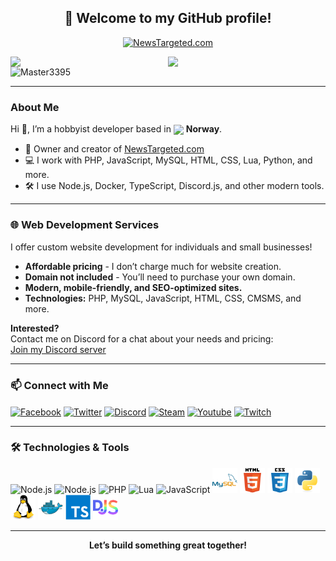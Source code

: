 <h2 align="center">👋 Welcome to my GitHub profile!</h2>

<p align="center">
  <a href="https://NewsTargeted.com" target="_blank">
    <img src="https://newstargeted.com/logo.png" alt="NewsTargeted.com" width="40" height="40">
  </a>
</p>

<p align="center">
  <a href="https://github-readme-stats.vercel.app/api?username=Master3395&count_private=true&include_all_commits=true&show_icons=true&theme=dark&icon_color=fff&hide_border=true">
    <img width="50%" align="right" src="https://github-readme-stats.vercel.app/api?username=Master3395&count_private=true&include_all_commits=true&show_icons=true&theme=dark&icon_color=fff&hide_border=true">
  </a>
  <a href="https://github-readme-stats.vercel.app/api/top-langs/?username=Master3395&layout=compact&count_private=true&include_all_commits=true&show_icons=true&theme=dark&icon_color=fff&hide_border=true">
    <img width="50%" align="right" src="https://github-readme-stats.vercel.app/api/top-langs/?username=Master3395&layout=compact&count_private=true&include_all_commits=true&show_icons=true&theme=dark&icon_color=fff&hide_border=true">
  </a>
</p>

<p align="left">
  <img src="https://komarev.com/ghpvc/?username=Master3395&label=Profile%20views&color=0e75b6&style=flat" alt="Master3395" />
</p>

---

### About Me

Hi 👋, I’m a hobbyist developer based in <img width="20" align="center" src="https://upload.wikimedia.org/wikipedia/commons/d/d9/Flag_of_Norway.svg"> <strong>Norway</strong>.

- 📰 Owner and creator of [NewsTargeted.com](https://NewsTargeted.com)
- 💻 I work with PHP, JavaScript, MySQL, HTML, CSS, Lua, Python, and more.
- 🛠️ I use Node.js, Docker, TypeScript, Discord.js, and other modern tools.
---

### 🌐 Web Development Services

I offer custom website development for individuals and small businesses!  
- **Affordable pricing** - I don’t charge much for website creation.
- **Domain not included** - You’ll need to purchase your own domain.
- **Modern, mobile-friendly, and SEO-optimized sites.**
- **Technologies:** PHP, MySQL, JavaScript, HTML, CSS, CMSMS, and more.

**Interested?**  
Contact me on Discord for a chat about your needs and pricing:  
[Join my Discord server](https://discord.gg/nx9Kzrk)

---

### 📫 Connect with Me

<p>
  <a href="https://www.facebook.com/NewsTargeted/" rel="nofollow"><img align="center" alt="Facebook" src="https://img.shields.io/badge/-facebook-5865f2?style=flat&logo=facebook&logoColor=white"></a>
  <a href="https://twitter.com/Newstargeted1" rel="nofollow"><img align="center" alt="Twitter" src="https://img.shields.io/badge/-twitter-5865f2?style=flat&logo=twitter&logoColor=white"></a>
  <a href="https://discord.gg/nx9Kzrk" rel="nofollow"><img align="center" alt="Discord" src="https://img.shields.io/badge/-Discord-5865f2?style=flat&logo=discord&logoColor=white"></a>
  <a href="https://steamcommunity.com/id/Master3395" rel="nofollow"><img align="center" alt="Steam" src="https://img.shields.io/badge/-Steam-171a21?style=flat&logo=steam&logoColor=white"></a>
  <a href="https://www.youtube.com/user/master33951" rel="nofollow"><img align="center" alt="Youtube" src="https://img.shields.io/badge/-YouTube-ff0000?style=flat&logo=youtube&logoColor=white"></a>
  <a href="https://twitch.tv/Master3395" rel="nofollow"><img align="center" alt="Twitch" src="https://img.shields.io/badge/-Twitch-6441a5?style=flat&logo=twitch&logoColor=white"></a>
</p>

---

### 🛠️ Technologies & Tools

<p>
  <img src="https://img.shields.io/badge/Node.js-14-green?style=flat&logo=node.js&logoColor=white" alt="Node.js">
  <img src="https://img.shields.io/badge/Node.js-20-green?style=flat&logo=node.js&logoColor=white" alt="Node.js">
  <img src="https://img.shields.io/badge/PHP-777BB4?style=flat-square&logo=php&logoColor=white" alt="PHP">
  <img src="https://img.shields.io/badge/Lua-2C2D72?style=flat-square&logo=lua&logoColor=white" alt="Lua">
  <img src="https://img.shields.io/badge/JavaScript-323330?style=flat-square&logo=javascript&logoColor=F7DF1E" alt="JavaScript">
  <img src="https://raw.githubusercontent.com/devicons/devicon/master/icons/mysql/mysql-original-wordmark.svg" alt="MySQL" width="40" height="40">
  <img src="https://raw.githubusercontent.com/devicons/devicon/master/icons/html5/html5-original-wordmark.svg" alt="HTML5" width="40" height="40">
  <img src="https://raw.githubusercontent.com/devicons/devicon/master/icons/css3/css3-original-wordmark.svg" alt="CSS3" width="40" height="40">
  <img src="https://raw.githubusercontent.com/devicons/devicon/master/icons/python/python-original.svg" alt="Python" width="40" height="40">
  <img src="https://raw.githubusercontent.com/devicons/devicon/master/icons/linux/linux-original.svg" alt="Linux" width="40" height="40">
  <img src="https://raw.githubusercontent.com/devicons/devicon/master/icons/docker/docker-original.svg" alt="Docker" width="40" height="40">
  <img src="https://raw.githubusercontent.com/devicons/devicon/master/icons/typescript/typescript-plain.svg" alt="TypeScript" width="40" height="40">
  <img src="https://raw.githubusercontent.com/devicons/devicon/master/icons/discordjs/discordjs-original.svg" alt="Discord.js" width="40" height="40">
</p>

---

<p align="center">
  <b>Let’s build something great together!</b>
</p> 
